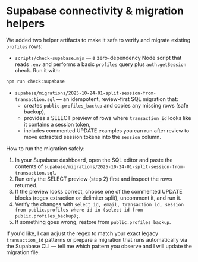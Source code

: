 # Supabase connectivity & migration helpers

We added two helper artifacts to make it safe to verify and migrate existing `profiles` rows:

- `scripts/check-supabase.mjs` — a zero-dependency Node script that reads `.env` and performs a basic `profiles` query plus `auth.getSession` check. Run it with:

```sh
npm run check:supabase
```

- `supabase/migrations/2025-10-24-01-split-session-from-transaction.sql` — an idempotent, review-first SQL migration that:
  - creates `public.profiles_backup` and copies any missing rows (safe backup),
  - provides a SELECT preview of rows where `transaction_id` looks like it contains a session token,
  - includes commented UPDATE examples you can run after review to move extracted session tokens into the `session` column.

How to run the migration safely:

1. In your Supabase dashboard, open the SQL editor and paste the contents of `supabase/migrations/2025-10-24-01-split-session-from-transaction.sql`.
2. Run only the SELECT preview (step 2) first and inspect the rows returned.
3. If the preview looks correct, choose one of the commented UPDATE blocks (regex extraction or delimiter split), uncomment it, and run it.
4. Verify the changes with `select id, email, transaction_id, session from public.profiles where id in (select id from public.profiles_backup);`.
5. If something goes wrong, restore from `public.profiles_backup`.

If you'd like, I can adjust the regex to match your exact legacy `transaction_id` patterns or prepare a migration that runs automatically via the Supabase CLI — tell me which pattern you observe and I will update the migration file.
